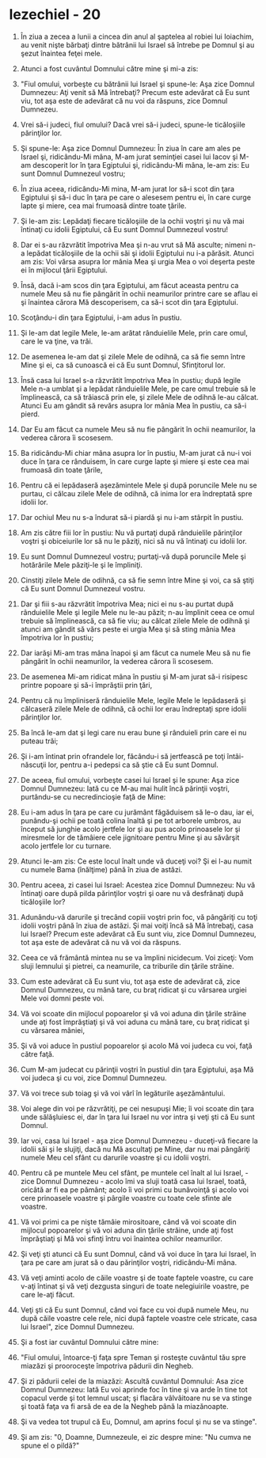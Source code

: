 # Iezechiel - 20

1. În ziua a zecea a lunii a cincea din anul al şaptelea al robiei lui Ioiachim, au venit nişte bărbaţi dintre bătrânii lui Israel să întrebe pe Domnul şi au şezut înaintea feţei mele. 

2. Atunci a fost cuvântul Domnului către mine şi mi-a zis: 

3. "Fiul omului, vorbeşte cu bătrânii lui Israel şi spune-le: Aşa zice Domnul Dumnezeu: Aţi venit să Mă întrebaţi? Precum este adevărat că Eu sunt viu, tot aşa este de adevărat că nu voi da răspuns, zice Domnul Dumnezeu. 

4. Vrei să-i judeci, fiul omului? Dacă vrei să-i judeci, spune-le ticăloşiile părinţilor lor. 

5. Şi spune-le: Aşa zice Domnul Dumnezeu: În ziua în care am ales pe Israel şi, ridicându-Mi mâna, M-am jurat seminţiei casei lui Iacov şi M-am descoperit lor în ţara Egiptului şi, ridicându-Mi mâna, le-am zis: Eu sunt Domnul Dumnezeul vostru; 

6. În ziua aceea, ridicându-Mi mina, M-am jurat lor să-i scot din ţara Egiptului şi să-i duc în ţara pe care o alesesem pentru ei, în care curge lapte şi miere, cea mai frumoasă dintre toate ţările. 

7. Şi le-am zis: Lepădaţi fiecare ticăloşiile de la ochii voştri şi nu vă mai întinaţi cu idolii Egiptului, că Eu sunt Domnul Dumnezeul vostru! 

8. Dar ei s-au răzvrătit împotriva Mea şi n-au vrut să Mă asculte; nimeni n-a lepădat ticăloşiile de la ochii săi şi idolii Egiptului nu i-a părăsit. Atunci am zis: Voi vărsa asupra lor mânia Mea şi urgia Mea o voi deşerta peste ei în mijlocul ţării Egiptului. 

9. Însă, dacă i-am scos din ţara Egiptului, am făcut aceasta pentru ca numele Meu să nu fie pângărit în ochii neamurilor printre care se aflau ei şi înaintea cărora Mă descoperisem, ca să-i scot din ţara Egiptului. 

10. Scoţându-i din ţara Egiptului, i-am adus în pustiu. 

11. Şi le-am dat legile Mele, le-am arătat rânduielile Mele, prin care omul, care le va ţine, va trăi. 

12. De asemenea le-am dat şi zilele Mele de odihnă, ca să fie semn între Mine şi ei, ca să cunoască ei că Eu sunt Domnul, Sfinţitorul lor. 

13. Însă casa lui Israel s-a răzvrătit împotriva Mea în pustiu; după legile Mele n-a umblat şi a lepădat rânduielile Mele, pe care omul trebuie să le împlinească, ca să trăiască prin ele, şi zilele Mele de odihnă le-au călcat. Atunci Eu am gândit să revărs asupra lor mânia Mea în pustiu, ca să-i pierd. 

14. Dar Eu am făcut ca numele Meu să nu fie pângărit în ochii neamurilor, la vederea cărora îi scosesem. 

15. Ba ridicându-Mi chiar mâna asupra lor în pustiu, M-am jurat că nu-i voi duce în ţara ce rânduisem, în care curge lapte şi miere şi este cea mai frumoasă din toate ţările, 

16. Pentru că ei lepădaseră aşezămintele Mele şi după poruncile Mele nu se purtau, ci călcau zilele Mele de odihnă, că inima lor era îndreptată spre idolii lor. 

17. Dar ochiul Meu nu s-a îndurat să-i piardă şi nu i-am stârpit în pustiu. 

18. Am zis către fiii lor în pustiu: Nu vă purtaţi după rânduielile părinţilor voştri şi obiceiurile lor să nu le păziţi, nici să nu vă întinaţi cu idolii lor. 

19. Eu sunt Domnul Dumnezeul vostru; purtaţi-vă după poruncile Mele şi hotărârile Mele păziţi-le şi le împliniţi. 

20. Cinstiţi zilele Mele de odihnă, ca să fie semn între Mine şi voi, ca să ştiţi că Eu sunt Domnul Dumnezeul vostru. 

21. Dar şi fiii s-au răzvrătit împotriva Mea; nici ei nu s-au purtat după rânduielile Mele şi legile Mele nu le-au păzit; n-au împlinit ceea ce omul trebuie să împlinească, ca să fie viu; au călcat zilele Mele de odihnă şi atunci am gândit să vărs peste ei urgia Mea şi să sting mânia Mea împotriva lor în pustiu; 

22. Dar iarăşi Mi-am tras mâna înapoi şi am făcut ca numele Meu să nu fie pângărit în ochii neamurilor, la vederea cărora îi scosesem. 

23. De asemenea Mi-am ridicat mâna în pustiu şi M-am jurat să-i risipesc printre popoare şi să-i împrăştii prin ţări, 

24. Pentru că nu împliniseră rânduielile Mele, legile Mele le lepădaseră şi călcaseră zilele Mele de odihnă, că ochii lor erau îndreptaţi spre idolii părinţilor lor. 

25. Ba încă le-am dat şi legi care nu erau bune şi rânduieli prin care ei nu puteau trăi; 

26. Şi i-am întinat prin ofrandele lor, făcându-i să jertfească pe toţi întâi-născuţii lor, pentru a-i pedepsi ca să ştie că Eu sunt Domnul. 

27. De aceea, fiul omului, vorbeşte casei lui Israel şi le spune: Aşa zice Domnul Dumnezeu: Iată cu ce M-au mai hulit încă părinţii voştri, purtându-se cu necredincioşie faţă de Mine: 

28. Eu i-am adus în ţara pe care cu jurământ făgăduisem să le-o dau, iar ei, punându-şi ochii pe toată colina înaltă şi pe tot arborele umbros, au început să junghie acolo jertfele lor şi au pus acolo prinoasele lor şi miresmele lor de tămâiere cele jignitoare pentru Mine şi au săvârşit acolo jertfele lor cu turnare. 

29. Atunci le-am zis: Ce este locul înalt unde vă duceţi voi? Şi ei l-au numit cu numele Bama (înălţime) până în ziua de astăzi. 

30. Pentru aceea, zi casei lui Israel: Acestea zice Domnul Dumnezeu: Nu vă întinaţi oare după pilda părinţilor voştri şi oare nu vă desfrânaţi după ticăloşiile lor? 

31. Adunându-vă darurile şi trecând copiii voştri prin foc, vă pângăriţi cu toţi idolii voştri până în ziua de astăzi. Şi mai voiţi încă să Mă întrebaţi, casa lui Israel? Precum este adevărat că Eu sunt viu, zice Domnul Dumnezeu, tot aşa este de adevărat că nu vă voi da răspuns. 

32. Ceea ce vă frământă mintea nu se va împlini nicidecum. Voi ziceţi: Vom sluji lemnului şi pietrei, ca neamurile, ca triburile din ţările străine. 

33. Cum este adevărat că Eu sunt viu, tot aşa este de adevărat că, zice Domnul Dumnezeu, cu mână tare, cu braţ ridicat şi cu vărsarea urgiei Mele voi domni peste voi. 

34. Vă voi scoate din mijlocul popoarelor şi vă voi aduna din ţările străine unde aţi fost împrăştiaţi şi vă voi aduna cu mână tare, cu braţ ridicat şi cu vărsarea mâniei, 

35. Şi vă voi aduce în pustiul popoarelor şi acolo Mă voi judeca cu voi, faţă către faţă. 

36. Cum M-am judecat cu părinţii voştri în pustiul din ţara Egiptului, aşa Mă voi judeca şi cu voi, zice Domnul Dumnezeu. 

37. Vă voi trece sub toiag şi vă voi vârî în legăturile aşezământului. 

38. Voi alege din voi pe răzvrătiţi, pe cei nesupuşi Mie; îi voi scoate din ţara unde sălăşluiesc ei, dar în ţara lui Israel nu vor intra şi veţi şti că Eu sunt Domnul. 

39. Iar voi, casa lui Israel - aşa zice Domnul Dumnezeu - duceţi-vă fiecare la idolii săi şi le slujiţi, dacă nu Mă ascultaţi pe Mine, dar nu mai pângăriţi numele Meu cel sfânt cu darurile voastre şi cu idolii voştri. 

40. Pentru că pe muntele Meu cel sfânt, pe muntele cel înalt al lui Israel, - zice Domnul Dumnezeu - acolo îmi va sluji toată casa lui Israel, toată, oricâtă ar fi ea pe pământ; acolo îi voi primi cu bunăvoinţă şi acolo voi cere prinoasele voastre şi pârgile voastre cu toate cele sfinte ale voastre. 

41. Vă voi primi ca pe nişte tămâie mirositoare, când vă voi scoate din mijlocul popoarelor şi vă voi aduna din ţările străine, unde aţi fost împrăştiaţi şi Mă voi sfinţi întru voi înaintea ochilor neamurilor. 

42. Şi veţi şti atunci că Eu sunt Domnul, când vă voi duce în ţara lui Israel, în ţara pe care am jurat să o dau părinţilor voştri, ridicându-Mi mâna. 

43. Vă veţi aminti acolo de căile voastre şi de toate faptele voastre, cu care v-aţi întinat şi vă veţi dezgusta singuri de toate nelegiuirile voastre, pe care le-aţi făcut. 

44. Veţi şti că Eu sunt Domnul, când voi face cu voi după numele Meu, nu după căile voastre cele rele, nici după faptele voastre cele stricate, casa lui Israel", zice Domnul Dumnezeu. 

45. Şi a fost iar cuvântul Domnului către mine: 

46. "Fiul omului, întoarce-ţi faţa spre Teman şi rosteşte cuvântul tău spre miazăzi şi prooroceşte împotriva pădurii din Negheb. 

47. Şi zi pădurii celei de la miazăzi: Ascultă cuvântul Domnului: Asa zice Domnul Dumnezeu: Iată Eu voi aprinde foc în tine şi va arde în tine tot copacul verde şi tot lemnul uscat; şi flacăra vâlvâitoare nu se va stinge şi toată faţa va fi arsă de ea de la Negheb până la miazănoapte. 

48. Şi va vedea tot trupul că Eu, Domnul, am aprins focul şi nu se va stinge". 

49. Şi am zis: "0, Doamne, Dumnezeule, ei zic despre mine: "Nu cumva ne spune el o pildă?" 

